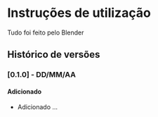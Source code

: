 # Instruções de utilização

Tudo foi feito pelo Blender

## Histórico de versões

### [0.1.0] - DD/MM/AA
#### Adicionado
- Adicionado ...

